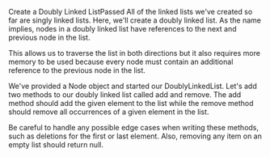 Create a Doubly Linked ListPassed
All of the linked lists we've created so far are singly linked lists. Here, we'll create a doubly linked list. As the name implies, nodes in a doubly linked list have references to the next and previous node in the list.

This allows us to traverse the list in both directions but it also requires more memory to be used because every node must contain an additional reference to the previous node in the list.

We've provided a Node object and started our DoublyLinkedList. Let's add two methods to our doubly linked list called add and remove. The add method should add the given element to the list while the remove method should remove all occurrences of a given element in the list.

Be careful to handle any possible edge cases when writing these methods, such as deletions for the first or last element. Also, removing any item on an empty list should return null.